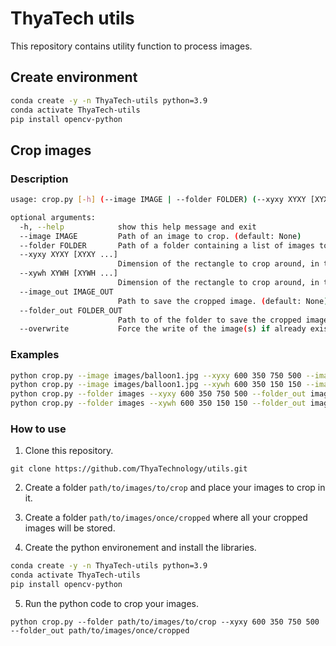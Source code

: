 # ThyaTech utils

This repository contains utility function to process images.

## Create environment

```bash
conda create -y -n ThyaTech-utils python=3.9
conda activate ThyaTech-utils
pip install opencv-python
```

## Crop images

### Description

```bash
usage: crop.py [-h] (--image IMAGE | --folder FOLDER) (--xyxy XYXY [XYXY ...] | --xywh XYWH [XYWH ...]) (--image_out IMAGE_OUT | --folder_out FOLDER_OUT) [--overwrite]

optional arguments:
  -h, --help            show this help message and exit
  --image IMAGE         Path of an image to crop. (default: None)
  --folder FOLDER       Path of a folder containing a list of images to crop. (default: None)
  --xyxy XYXY [XYXY ...]
                        Dimension of the rectangle to crop around, in the format X1Y1X2Y2. (default: None)
  --xywh XYWH [XYWH ...]
                        Dimension of the rectangle to crop around, in the format XYWH. (default: None)
  --image_out IMAGE_OUT
                        Path to save the cropped image. (default: None)
  --folder_out FOLDER_OUT
                        Path to of the folder to save the cropped images. (default: None)
  --overwrite           Force the write of the image(s) if already existing (default: False)
```

### Examples

```bash
python crop.py --image images/balloon1.jpg --xyxy 600 350 750 500 --image_out images_cropped/balloon1.jpg
python crop.py --image images/balloon1.jpg --xywh 600 350 150 150 --image_out images_cropped/balloon1.jpg
python crop.py --folder images --xyxy 600 350 750 500 --folder_out images_cropped
python crop.py --folder images --xywh 600 350 150 150 --folder_out images_cropped
```

### How to use

1. Clone this repository.

`git clone https://github.com/ThyaTechnology/utils.git`

2. Create a folder `path/to/images/to/crop` and place your images to crop in it.

3. Create a folder `path/to/images/once/cropped` where all your cropped images will be stored.

4. Create the python environement and install the libraries.

```bash
conda create -y -n ThyaTech-utils python=3.9
conda activate ThyaTech-utils
pip install opencv-python
```

5. Run the python code to crop your images.

`python crop.py --folder path/to/images/to/crop --xyxy 600 350 750 500 --folder_out path/to/images/once/cropped`

